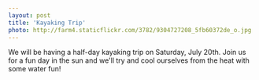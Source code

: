```yaml
---
layout: post
title: 'Kayaking Trip'
photo: http://farm4.staticflickr.com/3782/9304727208_5fb60372de_o.jpg
---
```


We will be having a half-day kayaking trip on Saturday, July 20th. Join us for a fun day in the sun and we'll try and cool ourselves from the heat with some water fun!

